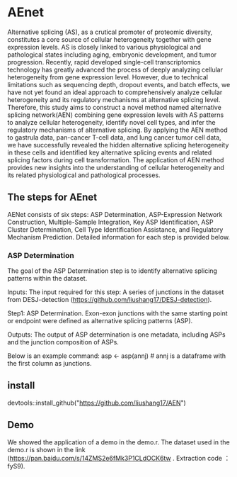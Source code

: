 # AEnet
Alternative splicing (AS), as a crutical promoter of proteomic diversity, constitutes a core source of cellular heterogeneity together with gene expression levels. AS is closely linked to various physiological and pathological states including aging, embryonic development, and tumor progression. Recently, rapid developed single-cell transcriptomics technology has greatly advanced the process of deeply analyzing cellular heterogeneity from gene expression level. However, due to technical limitations such as sequencing depth, dropout events, and batch effects, we have not yet found an ideal approach to comprehensively analyze cellular heterogeneity and its regulatory mechanisms at alternative splicing level. Therefore, this study aims to construct a novel method named alternative splicing network(AEN) combining gene expression levels with AS patterns to analyze cellular heterogeneity, identify novel cell types, and infer the regulatory mechanisms of alternative splicing. By applying the AEN method to gastrula data, pan-cancer T-cell data, and lung cancer tumor cell data, we have successfully revealed the hidden alternative splicing heterogeneity in these cells and identified key alternative splicing events and related splicing factors during cell transformation. The application of AEN method provides new insights into the understanding of cellular heterogeneity and its related physiological and pathological processes.

## The steps for AEnet
AENet consists of six steps: ASP Determination, ASP-Expression Network Construction, Multiple-Sample Integration, Key ASP Identification, ASP Cluster Determination, Cell Type Identification Assistance, and Regulatory Mechanism Prediction. Detailed information for each step is provided below.

### ASP Determination
The goal of the ASP Determination step is to identify alternative splicing patterns within the dataset.

Inputs: The input required for this step: A series of junctions in the dataset from DESJ-detection (https://github.com/liushang17/DESJ-detection). 

Step1: ASP Determination. Exon-exon junctions with the same starting point or endpoint were defined as alternative splicing patterns (ASP).

Outputs: The output of ASP determination is one metadata, including ASPs and the junction composition of ASPs. 

Below is an example command: asp <- asp(annj)  # annj is a dataframe with the first column as junctions.


## install
devtools::install_github("https://github.com/liushang17/AEN")

## Demo
We showed the application of a demo in the demo.r. The dataset used in the demo.r is shown in the link (https://pan.baidu.com/s/14ZMS2e6fMk3P1CLdOCK6tw . Extraction code ：fyS9).
